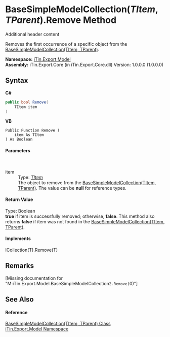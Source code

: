 # BaseSimpleModelCollection(*TItem*, *TParent*).Remove Method 
Additional header content 

Removes the first occurrence of a specific object from the <a href="T_iTin_Export_Model_BaseSimpleModelCollection_2">BaseSimpleModelCollection(TItem, TParent)</a>.

**Namespace:**&nbsp;<a href="N_iTin_Export_Model">iTin.Export.Model</a><br />**Assembly:**&nbsp;iTin.Export.Core (in iTin.Export.Core.dll) Version: 1.0.0.0 (1.0.0.0)

## Syntax

**C#**<br />
``` C#
public bool Remove(
	TItem item
)
```

**VB**<br />
``` VB
Public Function Remove ( 
	item As TItem
) As Boolean
```


#### Parameters
&nbsp;<dl><dt>item</dt><dd>Type: <a href="T_iTin_Export_Model_BaseSimpleModelCollection_2">*TItem*</a><br />The object to remove from the <a href="T_iTin_Export_Model_BaseSimpleModelCollection_2">BaseSimpleModelCollection(TItem, TParent)</a>. The value can be <strong>null</strong> for reference types.</dd></dl>

#### Return Value
Type: Boolean<br /><strong>true</strong> if item is successfully removed; otherwise, <strong>false</strong>. This method also returns <strong>false</strong> if item was not found in the <a href="T_iTin_Export_Model_BaseSimpleModelCollection_2">BaseSimpleModelCollection(TItem, TParent)</a>.

#### Implements
ICollection(T).Remove(T)<br />

## Remarks
\[Missing <remarks> documentation for "M:iTin.Export.Model.BaseSimpleModelCollection`2.Remove(`0)"\]

## See Also


#### Reference
<a href="T_iTin_Export_Model_BaseSimpleModelCollection_2">BaseSimpleModelCollection(TItem, TParent) Class</a><br /><a href="N_iTin_Export_Model">iTin.Export.Model Namespace</a><br />